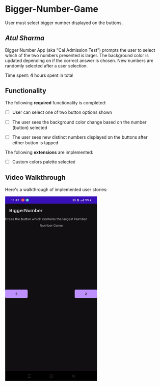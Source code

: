 # Bigger-Number-Game
User must select bigger number displayed on the buttons.

## *Atul Sharma*

Bigger Number App (aka "Cal Admission Test") prompts the user to select which of the two numbers presented is larger. The background color is updated depending on if the correct answer is chosen. New numbers are randomly selected after a user selection.

Time spent: **4** hours spent in total

## Functionality 

The following **required** functionality is completed:

* [ ] User can select one of two button options shown
* [ ] The user sees the background color change based on the number (button) selected
* [ ] The user sees new distinct numbers displayed on the buttons after either button is tapped
 

The following **extensions** are implemented:

* [ ] Custom colors palette selected

## Video Walkthrough

Here's a walkthrough of implemented user stories:

<img src= 'https://github.com/atulsharma3011/Bigger-Number-Game/blob/main/BiggerNumberGif.gif'  width = '300' height = '600'/>





